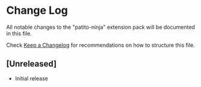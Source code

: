 # Change Log

All notable changes to the "patito-ninja" extension pack will be documented in this file.

Check [Keep a Changelog](http://keepachangelog.com/) for recommendations on how to structure this file.

## [Unreleased]

- Initial release
